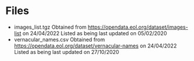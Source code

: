 Files
=====
-   images\_list.tgz
    Obtained from https://opendata.eol.org/dataset/images-list on 24/04/2022
    Listed as being last updated on 05/02/2020
-   vernacular\_names.csv
    Obtained from https://opendata.eol.org/dataset/vernacular-names on 24/04/2022
    Listed as being last updated on 27/10/2020
